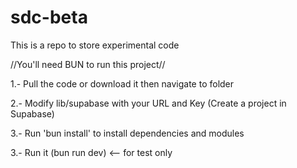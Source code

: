 # sdc-beta
This is a repo to store experimental code

//You'll need BUN to run this project//

1.- Pull the code or download it then navigate to folder

2.- Modify lib/supabase with your URL and Key (Create a project in Supabase)

3.- Run 'bun install' to install dependencies and modules

3.- Run it (bun run dev) <-- for test only

